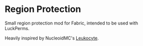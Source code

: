 # Region Protection
Small region protection mod for Fabric, intended to be used with LuckPerms.

Heavily inspired by NucleoidMC's [Leukocyte](https://github.com/NucleoidMC/leukocyte).
